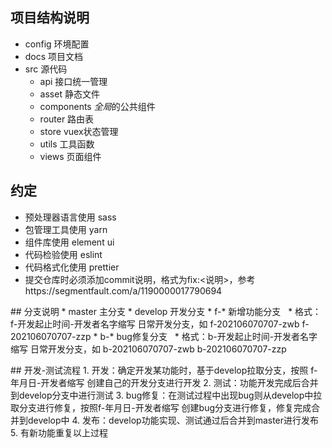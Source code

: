 ## 项目结构说明
- config 环境配置
- docs 项目文档
- src 源代码
    - api 接口统一管理
    - asset 静态文件
    - components *全局*的公共组件
    - router 路由表
    - store vuex状态管理
    - utils 工具函数
    - views 页面组件

## 约定
* 预处理器语言使用 sass
* 包管理工具使用 yarn
* 组件库使用 element ui
* 代码检验使用 eslint
* 代码格式化使用 prettier
* 提交仓库时必须添加commit说明，格式为fix:<说明>，参考https://segmentfault.com/a/1190000017790694

## 分支说明
* master 主分支
* develop 开发分支
* f-* 新增功能分支
  * 格式：f-开发起止时间-开发者名字缩写 日常开发分支，如 f-202106070707-zwb f-202106070707-zzp
* b-* bug修复分支
  * 格式：b-开发起止时间-开发者名字缩写 日常开发分支，如 b-202106070707-zwb b-202106070707-zzp

## 开发-测试流程
1. 开发：确定开发某功能时，基于develop拉取分支，按照 f-年月日-开发者缩写 创建自己的开发分支进行开发
2. 测试：功能开发完成后合并到develop分支中进行测试
3. bug修复：在测试过程中出现bug则从develop中拉取分支进行修复，按照f-年月日-开发者缩写 创建bug分支进行修复，修复完成合并到develop中
4. 发布：develop功能实现、测试通过后合并到master进行发布
5. 有新功能重复以上过程